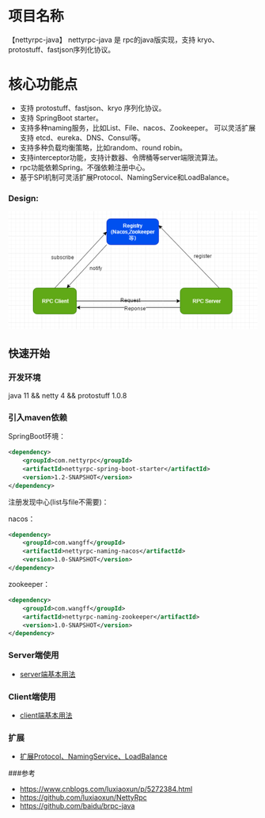 # 项目名称
【nettyrpc-java】
nettyrpc-java 是 rpc的java版实现，支持 kryo、protostuff、fastjson序列化协议。

# 核心功能点
* 支持 protostuff、fastjson、kryo 序列化协议。
* 支持 SpringBoot starter。
* 支持多种naming服务，比如List、File、nacos、Zookeeper。
    可以灵活扩展支持 etcd、eureka、DNS、Consul等。
* 支持多种负载均衡策略，比如random、round robin。
* 支持interceptor功能，支持计数器、令牌桶等server端限流算法。
* rpc功能依赖Spring。不强依赖注册中心。
* 基于SPI机制可灵活扩展Protocol、NamingService和LoadBalance。
### Design:
![design](docs/rpc.png)
## 快速开始
### 开发环境
java 11 && netty 4 && protostuff 1.0.8

### 引入maven依赖
SpringBoot环境：
```xml
<dependency>
    <groupId>com.nettyrpc</groupId>
    <artifactId>nettyrpc-spring-boot-starter</artifactId>
    <version>1.2-SNAPSHOT</version>
</dependency>
```
注册发现中心(list与file不需要)：

nacos：
```xml
<dependency>
    <groupId>com.wangff</groupId>
    <artifactId>nettyrpc-naming-nacos</artifactId>
    <version>1.0-SNAPSHOT</version>
</dependency>
```
zookeeper：
```xml
<dependency>
    <groupId>com.wangff</groupId>
    <artifactId>nettyrpc-naming-zookeeper</artifactId>
    <version>1.0-SNAPSHOT</version>
</dependency>
```
### Server端使用
* [server端基本用法](https://github.com/fangzi123/nettyrpc-java/tree/dev/nettyrpc-example/server/README.md)

### Client端使用
* [client端基本用法](https://github.com/fangzi123/nettyrpc-java/tree/dev/nettyrpc-example/client/README.md)

### 扩展
* [扩展Protocol、NamingService、LoadBalance](https://github.com/fangzi123/nettyrpc-java/tree/dev/docs/extension.md)

###参考
* https://www.cnblogs.com/luxiaoxun/p/5272384.html
* https://github.com/luxiaoxun/NettyRpc
* https://github.com/baidu/brpc-java
